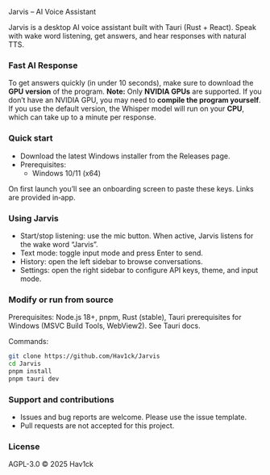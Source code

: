 Jarvis – AI Voice Assistant

Jarvis is a desktop AI voice assistant built with Tauri (Rust + React). Speak with wake word listening, get answers, and hear responses with natural TTS.

### Fast AI Response

To get answers quickly (in under 10 seconds), make sure to download the **GPU version** of the program.
**Note:** Only **NVIDIA GPUs** are supported. If you don’t have an NVIDIA GPU, you may need to **compile the program yourself**.
If you use the default version, the Whisper model will run on your **CPU**, which can take up to a minute per response.

### Quick start
- Download the latest Windows installer from the Releases page.
- Prerequisites:
  - Windows 10/11 (x64)

On first launch you’ll see an onboarding screen to paste these keys. Links are provided in‑app.

### Using Jarvis
- Start/stop listening: use the mic button. When active, Jarvis listens for the wake word “Jarvis”.
- Text mode: toggle input mode and press Enter to send.
- History: open the left sidebar to browse conversations.
- Settings: open the right sidebar to configure API keys, theme, and input mode.

### Modify or run from source
Prerequisites: Node.js 18+, pnpm, Rust (stable), Tauri prerequisites for Windows (MSVC Build Tools, WebView2). See Tauri docs.

Commands:
```bash
git clone https://github.com/Hav1ck/Jarvis
cd Jarvis
pnpm install
pnpm tauri dev
```

### Support and contributions
- Issues and bug reports are welcome. Please use the issue template.
- Pull requests are not accepted for this project.

### License
AGPL-3.0 © 2025 Hav1ck


